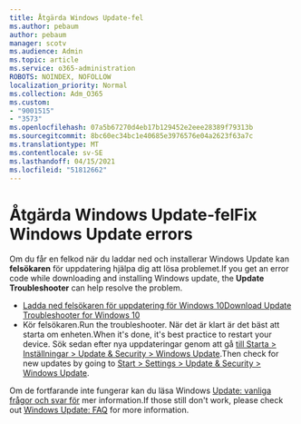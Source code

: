 ```yaml
---
title: Åtgärda Windows Update-fel
ms.author: pebaum
author: pebaum
manager: scotv
ms.audience: Admin
ms.topic: article
ms.service: o365-administration
ROBOTS: NOINDEX, NOFOLLOW
localization_priority: Normal
ms.collection: Adm_O365
ms.custom:
- "9001515"
- "3573"
ms.openlocfilehash: 07a5b67270d4eb17b129452e2eee28389f79313b
ms.sourcegitcommit: 8bc60ec34bc1e40685e3976576e04a2623f63a7c
ms.translationtype: MT
ms.contentlocale: sv-SE
ms.lasthandoff: 04/15/2021
ms.locfileid: "51812662"
---
```

# <a name="fix-windows-update-errors"></a><span data-ttu-id="7487a-102">Åtgärda Windows Update-fel</span><span class="sxs-lookup"><span data-stu-id="7487a-102">Fix Windows Update errors</span></span>

<span data-ttu-id="7487a-103">Om du får en felkod när du laddar ned och installerar Windows Update kan **felsökaren** för uppdatering hjälpa dig att lösa problemet.</span><span class="sxs-lookup"><span data-stu-id="7487a-103">If you get an error code while downloading and installing Windows update, the **Update Troubleshooter** can help resolve the problem.</span></span>

- [<span data-ttu-id="7487a-104">Ladda ned felsökaren för uppdatering för Windows 10</span><span class="sxs-lookup"><span data-stu-id="7487a-104">Download Update Troubleshooter for Windows 10</span></span>](https://support.microsoft.com/help/4027322/windows-update-troubleshooter)
- <span data-ttu-id="7487a-105">Kör felsökaren.</span><span class="sxs-lookup"><span data-stu-id="7487a-105">Run the troubleshooter.</span></span> <span data-ttu-id="7487a-106">När det är klart är det bäst att starta om enheten.</span><span class="sxs-lookup"><span data-stu-id="7487a-106">When it's done, it's best practice to restart your device.</span></span> <span data-ttu-id="7487a-107">Sök sedan efter nya uppdateringar genom att gå [till Starta > Inställningar > Update & Security > Windows Update](ms-settings:windowsupdate).</span><span class="sxs-lookup"><span data-stu-id="7487a-107">Then check for new updates by going to [Start > Settings > Update & Security > Windows Update](ms-settings:windowsupdate).</span></span>

<span data-ttu-id="7487a-108">Om de fortfarande inte fungerar kan du läsa Windows [Update: vanliga frågor och svar för](https://support.microsoft.com/help/12373/windows-update-faq) mer information.</span><span class="sxs-lookup"><span data-stu-id="7487a-108">If those still don't work, please check out [Windows Update: FAQ](https://support.microsoft.com/help/12373/windows-update-faq) for more information.</span></span>
